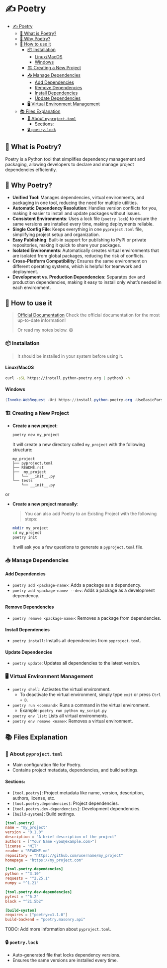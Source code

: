 # ✍️ Poetry

- [✍️ Poetry](#️-poetry)
  - [🧐 What is Poetry?](#-what-is-poetry)
  - [🤩 Why Poetry?](#-why-poetry)
  - [🚀 How to use it](#-how-to-use-it)
    - [📦 Installation](#-installation)
      - [Linux/MacOS](#linuxmacos)
      - [Windows](#windows)
    - [🏗️ Creating a New Project](#️-creating-a-new-project)
    - [📥 Manage Dependencies](#-manage-dependencies)
      - [Add Dependencies](#add-dependencies)
      - [Remove Dependencies](#remove-dependencies)
      - [Install Dependencies](#install-dependencies)
      - [Update Dependencies](#update-dependencies)
    - [🖥️ Virtual Environment Management](#️-virtual-environment-management)
  - [📚 Files Explanation](#-files-explanation)
    - [👀 About `pyproject.toml`](#-about-pyprojecttoml)
      - [Sections:](#sections)
    - [🔒 `poetry.lock`](#-poetrylock)

## 🧐 What is Poetry?

Poetry is a Python tool that simplifies dependency management and packaging, allowing developers to declare and manage project dependencies efficiently.

## 🤩 Why Poetry?

- **Unified Tool**: Manages dependencies, virtual environments, and packaging in one tool, reducing the need for multiple utilities.
- **Automatic Dependency Resolution**: Handles version conflicts for you, making it easier to install and update packages without issues.
- **Consistent Environments**: Uses a lock file (`poetry.lock`) to ensure the same versions are installed every time, making deployments reliable.
- **Single Config File**: Keeps everything in one `pyproject.toml` file, simplifying project setup and organization.
- **Easy Publishing**: Built-in support for publishing to PyPI or private repositories, making it quick to share your packages.
- **Isolated Environments**: Automatically creates virtual environments that are isolated from global packages, reducing the risk of conflicts.
- **Cross-Platform Compatibility**: Ensures the same environment on different operating systems, which is helpful for teamwork and deployment.
- **Development vs. Production Dependencies**: Separates dev and production dependencies, making it easy to install only what’s needed in each environment.

## 🚀 How to use it

> [Official Documentation](https://python-poetry.org/docs/)
> Check the official documentation for the most up-to-date information!
>
> Or read my notes below. 😄

### 📦 Installation

> It should be installed in your system before using it.

#### Linux/MacOS

```bash
curl -sSL https://install.python-poetry.org | python3 -h
```

#### Windows

```powershell
(Invoke-WebRequest -Uri https://install.python-poetry.org -UseBasicParsing).Content | py -
```

### 🏗️ Creating a New Project

- **Create a new project**:

  ```bash
  poetry new my_project
  ```

  It will create a new directory called `my_project` with the following structure:

  ```plaintext
  my_project
  ├── pyproject.toml
  ├── README.rst
  ├──  my_project
  │   └── __init__.py
  └── tests
      └── __init__.py
  ```

or

- **Create a new project manually**:

  > You can also add Poetry to an Existing Project with the following steps:

  ```bash
  mkdir my_project
  cd my_project
  poetry init
  ```

  It will ask you a few questions to generate a `pyproject.toml` file.

### 📥 Manage Dependencies

#### Add Dependencies

- `poetry add <package-name>`: Adds a package as a dependency. 
- `poetry add <package-name> --dev`: Adds a package as a development dependency.

#### Remove Dependencies

- `poetry remove <package-name>`: Removes a package from dependencies.

#### Install Dependencies

- `poetry install`: Installs all dependencies from `pyproject.toml`.

#### Update Dependencies

- `poetry update`: Updates all dependencies to the latest version.

### 🖥️ Virtual Environment Management

- `poetry shell`: Activates the virtual environment.
  - To deactivate the virtual environment, simply type `exit` or press `Ctrl + D`.
- `poetry run <command>`: Runs a command in the virtual environment.
  - Example: `poetry run python my_script.py`
- `poetry env list`: Lists all virtual environments.
- `poetry env remove <name>`: Removes a virtual environment.

## 📚 Files Explanation

### 👀 About `pyproject.toml`

- Main configuration file for Poetry.
- Contains project metadata, dependencies, and build settings.

#### Sections:

- `[tool.poetry]`: Project metadata like name, version, description, authors, license, etc.
- `[tool.poetry.dependencies]`: Project dependencies.
- `[tool.poetry.dev-dependencies]`: Development dependencies.
- `[build-system]`: Build settings.

```toml
[tool.poetry]
name = "my_project"
version = "0.1.0"
description = "A brief description of the project"
authors = ["Your Name <you@example.com>"]
license = "MIT"
readme = "README.md"
repository = "https://github.com/username/my_project"
homepage = "https://my_project.com"

[tool.poetry.dependencies]
python = "^3.10"
requests = "^2.25.1"
numpy = "^1.21"

[tool.poetry.dev-dependencies]
pytest = "^6.2"
black = "^21.5b2"

[build-system]
requires = ["poetry>=1.1.0"]
build-backend = "poetry.masonry.api"
```

TODO: Add more information about `pyproject.toml`.

### 🔒 `poetry.lock`

- Auto-generated file that locks dependency versions.
- Ensures the same versions are installed every time.